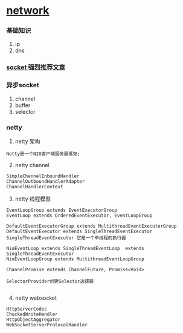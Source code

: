 # [network](https://juejin.im/entry/5a93dd9b5188257a5911e9be)

### 基础知识
1. ip 
2. dns

### [socket 强烈推荐文章](https://www.jianshu.com/p/cde27461c226)

### 异步socket
1. channel
2. buffer
3. selector

### netty
1. netty 架构 
 ```
Netty是一个NIO客户端服务器框架;
 ```
2. netty channel
 ```
SimpleChannelInboundHandler 
ChannelOutboundHandlerAdapter
ChannelHandlerContext
 ```

3. netty 线程模型
 ```
EventLoopGroup extends EventExecutorGroup 
EventLoop extends OrderedEventExecutor, EventLoopGroup

 DefaultEventExecutorGroup extends MultithreadEventExecutorGroup 
 DefaultEventExecutor extends SingleThreadEventExecutor 
 SingleThreadEventExecutor 它是一个单线程的执行器

 NioEventLoop extends SingleThreadEventLoop  extends SingleThreadEventExecutor
 NioEventLoopGroup extends MultithreadEventLoopGroup 

 ChannelPromise extends ChannelFuture, Promise<Void>

SelectorProvider创建Selector选择器


 ```

 4. netty websocket
  ```
HttpServerCodec
ChuckedWriteHandler
HttpObjectAggregator
WebSocketServerProtocolHandler
  ```